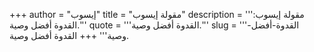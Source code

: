 +++
author = "إيسوب"
title = "مقولة إيسوب"
description = '''مقولة إيسوب: القدوة أفضل وصية.'''
quote = '''القدوة أفضل وصية.'''
slug = '''القدوة-أفضل-وصية'''
+++
القدوة أفضل وصية.
